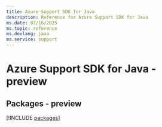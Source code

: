 ```yaml
---
title: Azure Support SDK for Java
description: Reference for Azure Support SDK for Java
ms.date: 07/16/2025
ms.topic: reference
ms.devlang: java
ms.service: support
---
```

# Azure Support SDK for Java - preview
## Packages - preview
[!INCLUDE [packages](support-index.md)]